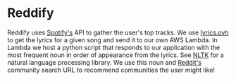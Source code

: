 # Reddify
Reddify uses [Spotify's](https://developer.spotify.com/documentation/web-api/) API to gather the user's top tracks. We use [lyrics.ovh](https://lyricsovh.docs.apiary.io/#) to get the lyrics for a given song and send it to our own AWS Lambda. In Lambda we host a python script that responds to our application with the most frequent noun in order of appearance from the lyrics. See [NLTK](https://www.nltk.org/) for a natural language processing library. We use this noun and [Reddit's](https://www.reddit.com/search/?q=EXAMPLE&type=sr) community search URL to recommend communities the user might like!
